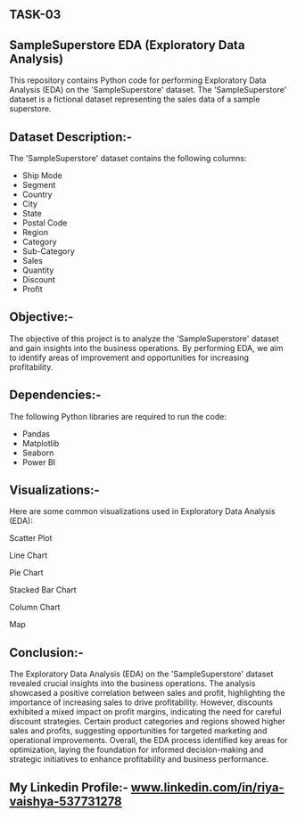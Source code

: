 ## TASK-03

## SampleSuperstore EDA (Exploratory Data Analysis)

This repository contains Python code for performing Exploratory Data Analysis (EDA) on the 'SampleSuperstore' dataset. The 'SampleSuperstore' dataset is a fictional dataset representing the sales data of a sample superstore.

## Dataset Description:-

The 'SampleSuperstore' dataset contains the following columns:

- Ship Mode
- Segment
- Country
- City
- State
- Postal Code
- Region
- Category
- Sub-Category
- Sales
- Quantity
- Discount
- Profit

## Objective:-

The objective of this project is to analyze the 'SampleSuperstore' dataset and gain insights into the business operations. By performing EDA, we aim to identify areas of improvement and opportunities for increasing profitability.

## Dependencies:-

The following Python libraries are required to run the code:

- Pandas
- Matplotlib
- Seaborn
- Power BI

## Visualizations:-

Here are some common visualizations used in Exploratory Data Analysis (EDA):

Scatter Plot

Line Chart

Pie Chart

Stacked Bar Chart

Column Chart

Map

## Conclusion:-

The Exploratory Data Analysis (EDA) on the 'SampleSuperstore' dataset revealed crucial insights into the business operations. The analysis showcased a positive correlation between sales and profit, highlighting the importance of increasing sales to drive profitability. However, discounts exhibited a mixed impact on profit margins, indicating the need for careful discount strategies. Certain product categories and regions showed higher sales and profits, suggesting opportunities for targeted marketing and operational improvements. Overall, the EDA process identified key areas for optimization, laying the foundation for informed decision-making and strategic initiatives to enhance profitability and business performance.

## My Linkedin Profile:- www.linkedin.com/in/riya-vaishya-537731278

